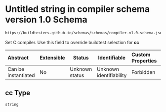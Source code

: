 # Untitled string in compiler schema version 1.0 Schema

```txt
https://buildtesters.github.io/schemas/schemas/compiler-v1.0.schema.json#/properties/build/properties/cc
```

Set C compiler. Use this field to override buildtest selection for **cc**


| Abstract            | Extensible | Status         | Identifiable            | Custom Properties | Additional Properties | Access Restrictions | Defined In                                                                             |
| :------------------ | ---------- | -------------- | ----------------------- | :---------------- | --------------------- | ------------------- | -------------------------------------------------------------------------------------- |
| Can be instantiated | No         | Unknown status | Unknown identifiability | Forbidden         | Allowed               | none                | [compiler-v1.0.schema.json\*](../out/compiler-v1.0.schema.json "open original schema") |

## cc Type

`string`
